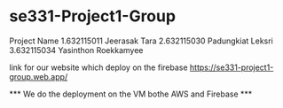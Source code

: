 # se331-Project1-Group

Project Name
1.632115011 Jeerasak Tara
2.632115030 Padungkiat Leksri
3.632115034 Yasinthon Roekkamyee

link for our website which deploy on the firebase https://se331-project1-group.web.app/

*** We do the deployment on the VM bothe AWS and Firebase ***
